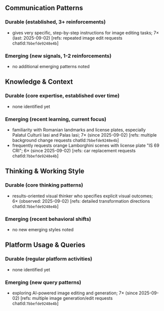 ## Communication Patterns
### Durable (established, 3+ reinforcements)
- gives very specific, step-by-step instructions for image editing tasks; 7× (last: 2025-09-02) [refs: repeated image edit requests chatId:`7bbefde9248e4b`]

### Emerging (new signals, 1-2 reinforcements)
- no additional emerging patterns noted

## Knowledge & Context
### Durable (core expertise, established over time)
- none identified yet

### Emerging (recent learning, current focus)  
- familiarity with Romanian landmarks and license plates, especially Palatul Culturii Iasi and Palas Iasi; 7× (since 2025-09-02) [refs: multiple background change requests chatId:`7bbefde9248e4b`]
- frequently requests orange Lamborghini scenes with license plate "IS 69 CRI"; 6× (since 2025-09-02) [refs: car replacement requests chatId:`7bbefde9248e4b`]

## Thinking & Working Style
### Durable (core thinking patterns)
- results-oriented visual thinker who specifies explicit visual outcomes; 6× (observed: 2025-09-02) [refs: detailed transformation directions chatId:`7bbefde9248e4b`]

### Emerging (recent behavioral shifts)
- no new emerging styles noted

## Platform Usage & Queries
### Durable (regular platform activities)
- none identified yet

### Emerging (new query patterns)
- exploring AI-powered image editing and generation; 7× (since 2025-09-02) [refs: multiple image generation/edit requests chatId:`7bbefde9248e4b`]